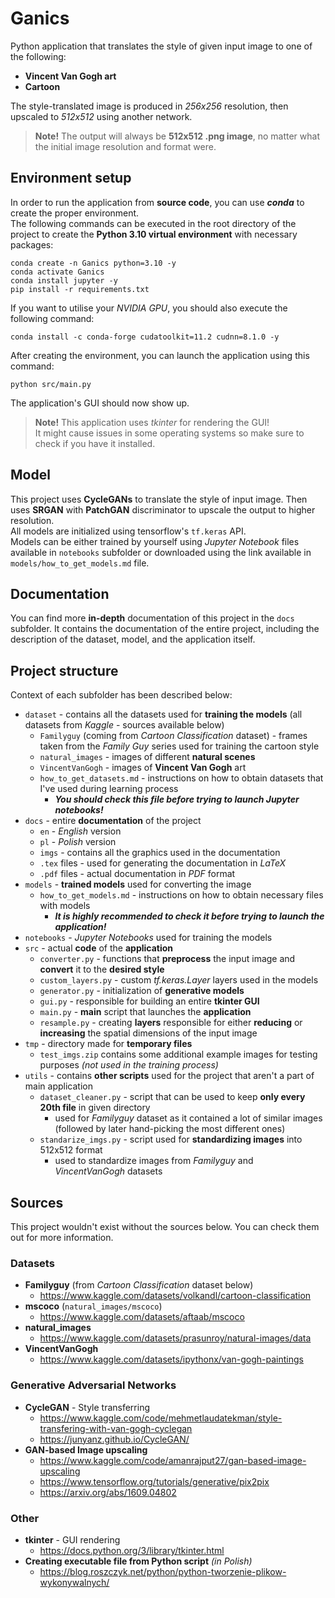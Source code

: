 # Ganics
Python application that translates the style of given input image to one of the following:
- **Vincent Van Gogh art**
- **Cartoon**

The style-translated image is produced in _256x256_ resolution, then upscaled to _512x512_ using another network.

> **Note!** The output will always be **512x512 .png image**, no matter what the initial image resolution and format were.

## Environment setup
In order to run the application from **source code**, you can use **_conda_** to create the proper environment. \
The following commands can be executed in the root directory of the project to create
the **Python 3.10 virtual environment** with necessary packages:
```shell
conda create -n Ganics python=3.10 -y
conda activate Ganics
conda install jupyter -y
pip install -r requirements.txt
```
If you want to utilise your _NVIDIA GPU_, you should also execute the following command:
```shell
conda install -c conda-forge cudatoolkit=11.2 cudnn=8.1.0 -y
```
After creating the environment, you can launch the application using this command:
```shell
python src/main.py
```
The application's GUI should now show up.

> **Note!** This application uses _tkinter_ for rendering the GUI! \
> It might cause issues in some operating systems so make sure to check if you have it installed.

## Model
This project uses **CycleGANs** to translate the style of input image.
Then uses **SRGAN** with **PatchGAN** discriminator to upscale the output to higher resolution. \
All models are initialized using tensorflow's `tf.keras` API. \
Models can be either trained by yourself using _Jupyter Notebook_ files available in `notebooks` subfolder
or downloaded using the link available in `models/how_to_get_models.md` file.

## Documentation
You can find more **in-depth** documentation of this project in the `docs` subfolder.
It contains the documentation of the entire project, including the description of
the dataset, model, and the application itself.

## Project structure
Context of each subfolder has been described below:
- `dataset` - contains all the datasets used for **training the models** (all datasets from _Kaggle_ - sources available below)
  - `Familyguy` (coming from _Cartoon Classification_ dataset) - frames taken from the _Family Guy_ series used for training the cartoon style
  - `natural_images` - images of different **natural scenes**
  - `VincentVanGogh` - images of **Vincent Van Gogh** art
  - `how_to_get_datasets.md` - instructions on how to obtain datasets that I've used during learning process
    - **_You should check this file before trying to launch Jupyter notebooks!_**
- `docs` - entire **documentation** of the project
  - `en` - _English_ version
  - `pl` - _Polish_ version
  - `imgs` - contains all the graphics used in the documentation
  - `.tex` files - used for generating the documentation in _LaTeX_
  - `.pdf` files - actual documentation in _PDF_ format
- `models` - **trained models** used for converting the image 
  - `how_to_get_models.md` - instructions on how to obtain necessary files with models
    - **_It is highly recommended to check it before trying to launch the application!_**
- `notebooks` - _Jupyter Notebooks_ used for training the models
- `src` - actual **code** of the **application**
  - `converter.py` - functions that **preprocess** the input image and **convert** it to the **desired style**
  - `custom_layers.py` - custom _tf.keras.Layer_ layers used in the models
  - `generator.py` - initialization of **generative models**
  - `gui.py` - responsible for building an entire **tkinter GUI**
  - `main.py` - **main** script that launches the **application**
  - `resample.py` - creating **layers** responsible for either **reducing** or **increasing** the spatial dimensions of the input image
- `tmp` - directory made for **temporary files**
  - `test_imgs.zip` contains some additional example images for testing purposes _(not used in the training process)_ 
- `utils` - contains **other scripts** used for the project that aren't a part of main application
  - `dataset_cleaner.py` - script that can be used to keep **only every 20th file** in given directory
    - used for _Familyguy_ dataset as it contained a lot of similar images (followed by later hand-picking the most different ones)
  - `standarize_imgs.py` - script used for **standardizing images** into 512x512 format
    - used to standardize images from _Familyguy_ and _VincentVanGogh_ datasets

## Sources
This project wouldn't exist without the sources below. You can check them out for more information.

### Datasets
- **Familyguy** (from _Cartoon Classification_ dataset below)
  - https://www.kaggle.com/datasets/volkandl/cartoon-classification
- **mscoco** (`natural_images/mscoco`)
  - https://www.kaggle.com/datasets/aftaab/mscoco
- **natural_images**
  - https://www.kaggle.com/datasets/prasunroy/natural-images/data
- **VincentVanGogh**
  - https://www.kaggle.com/datasets/ipythonx/van-gogh-paintings

### Generative Adversarial Networks
- **CycleGAN** - Style transferring
  - https://www.kaggle.com/code/mehmetlaudatekman/style-transfering-with-van-gogh-cyclegan
  - https://junyanz.github.io/CycleGAN/ 
- **GAN-based Image upscaling**
  - https://www.kaggle.com/code/amanrajput27/gan-based-image-upscaling
  - https://www.tensorflow.org/tutorials/generative/pix2pix
  - https://arxiv.org/abs/1609.04802

### Other
- **tkinter** - GUI rendering
  - https://docs.python.org/3/library/tkinter.html
- **Creating executable file from Python script** _(in Polish)_
  - https://blog.roszczyk.net/python/python-tworzenie-plikow-wykonywalnych/